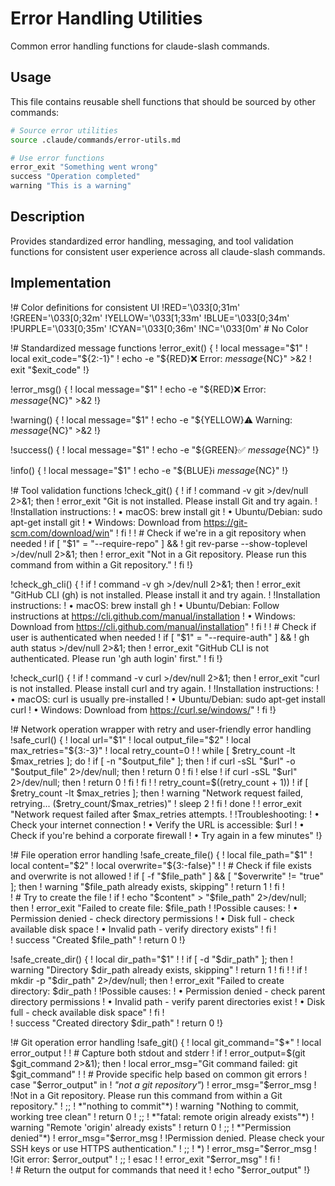 # Error Handling Utilities

Common error handling functions for claude-slash commands.

## Usage

This file contains reusable shell functions that should be sourced by other commands:

```bash
# Source error utilities
source .claude/commands/error-utils.md

# Use error functions
error_exit "Something went wrong"
success "Operation completed"
warning "This is a warning"
```

## Description

Provides standardized error handling, messaging, and tool validation functions for consistent user experience across all claude-slash commands.

## Implementation

!# Color definitions for consistent UI
!RED='\033[0;31m'
!GREEN='\033[0;32m'
!YELLOW='\033[1;33m'
!BLUE='\033[0;34m'
!PURPLE='\033[0;35m'
!CYAN='\033[0;36m'
!NC='\033[0m' # No Color

!# Standardized message functions
!error_exit() {
!    local message="$1"
!    local exit_code="${2:-1}"
!    echo -e "${RED}❌ Error: $message${NC}" >&2
!    exit "$exit_code"
!}

!error_msg() {
!    local message="$1"
!    echo -e "${RED}❌ Error: $message${NC}" >&2
!}

!warning() {
!    local message="$1"
!    echo -e "${YELLOW}⚠️  Warning: $message${NC}" >&2
!}

!success() {
!    local message="$1"
!    echo -e "${GREEN}✅ $message${NC}"
!}

!info() {
!    local message="$1"
!    echo -e "${BLUE}ℹ️  $message${NC}"
!}

!# Tool validation functions
!check_git() {
!    if ! command -v git >/dev/null 2>&1; then
!        error_exit "Git is not installed. Please install Git and try again.
!
!Installation instructions:
!  • macOS: brew install git
!  • Ubuntu/Debian: sudo apt-get install git
!  • Windows: Download from https://git-scm.com/download/win"
!    fi
!
!    # Check if we're in a git repository when needed
!    if [ "$1" = "--require-repo" ] && ! git rev-parse --show-toplevel >/dev/null 2>&1; then
!        error_exit "Not in a Git repository. Please run this command from within a Git repository."
!    fi
!}

!check_gh_cli() {
!    if ! command -v gh >/dev/null 2>&1; then
!        error_exit "GitHub CLI (gh) is not installed. Please install it and try again.
!
!Installation instructions:
!  • macOS: brew install gh
!  • Ubuntu/Debian: Follow instructions at https://cli.github.com/manual/installation
!  • Windows: Download from https://cli.github.com/manual/installation"
!    fi
!
!    # Check if user is authenticated when needed
!    if [ "$1" = "--require-auth" ] && ! gh auth status >/dev/null 2>&1; then
!        error_exit "GitHub CLI is not authenticated. Please run 'gh auth login' first."
!    fi
!}

!check_curl() {
!    if ! command -v curl >/dev/null 2>&1; then
!        error_exit "curl is not installed. Please install curl and try again.
!
!Installation instructions:
!  • macOS: curl is usually pre-installed
!  • Ubuntu/Debian: sudo apt-get install curl
!  • Windows: Download from https://curl.se/windows/"
!    fi
!}

!# Network operation wrapper with retry and user-friendly error handling
!safe_curl() {
!    local url="$1"
!    local output_file="$2"
!    local max_retries="${3:-3}"
!    local retry_count=0
!
!    while [ $retry_count -lt $max_retries ]; do
!        if [ -n "$output_file" ]; then
!            if curl -sSL "$url" -o "$output_file" 2>/dev/null; then
!                return 0
!            fi
!        else
!            if curl -sSL "$url" 2>/dev/null; then
!                return 0
!            fi
!        fi
!
!        retry_count=$((retry_count + 1))
!        if [ $retry_count -lt $max_retries ]; then
!            warning "Network request failed, retrying... ($retry_count/$max_retries)"
!            sleep 2
!        fi
!    done
!
!    error_exit "Network request failed after $max_retries attempts.
!
!Troubleshooting:
!  • Check your internet connection
!  • Verify the URL is accessible: $url
!  • Check if you're behind a corporate firewall
!  • Try again in a few minutes"
!}

!# File operation error handling
!safe_create_file() {
!    local file_path="$1"
!    local content="$2"
!    local overwrite="${3:-false}"
!    
!    # Check if file exists and overwrite is not allowed
!    if [ -f "$file_path" ] && [ "$overwrite" != "true" ]; then
!        warning "$file_path already exists, skipping"
!        return 1
!    fi
!    
!    # Try to create the file
!    if ! echo "$content" > "$file_path" 2>/dev/null; then
!        error_exit "Failed to create file: $file_path
!
!Possible causes:
!  • Permission denied - check directory permissions
!  • Disk full - check available disk space
!  • Invalid path - verify directory exists"
!    fi
!    
!    success "Created $file_path"
!    return 0
!}

!safe_create_dir() {
!    local dir_path="$1"
!    
!    if [ -d "$dir_path" ]; then
!        warning "Directory $dir_path already exists, skipping"
!        return 1
!    fi
!    
!    if ! mkdir -p "$dir_path" 2>/dev/null; then
!        error_exit "Failed to create directory: $dir_path
!
!Possible causes:
!  • Permission denied - check parent directory permissions
!  • Invalid path - verify parent directories exist
!  • Disk full - check available disk space"
!    fi
!    
!    success "Created directory $dir_path"
!    return 0
!}

!# Git operation error handling
!safe_git() {
!    local git_command="$*"
!    local error_output
!    
!    # Capture both stdout and stderr
!    if ! error_output=$(git $git_command 2>&1); then
!        local error_msg="Git command failed: git $git_command"
!        
!        # Provide specific help based on common git errors
!        case "$error_output" in
!            *"not a git repository"*)
!                error_msg="$error_msg
!
!Not in a Git repository. Please run this command from within a Git repository."
!                ;;
!            *"nothing to commit"*)
!                warning "Nothing to commit, working tree clean"
!                return 0
!                ;;
!            *"fatal: remote origin already exists"*)
!                warning "Remote 'origin' already exists"
!                return 0
!                ;;
!            *"Permission denied"*)
!                error_msg="$error_msg
!
!Permission denied. Please check your SSH keys or use HTTPS authentication."
!                ;;
!            *)
!                error_msg="$error_msg
!
!Git error: $error_output"
!                ;;
!        esac
!        
!        error_exit "$error_msg"
!    fi
!    
!    # Return the output for commands that need it
!    echo "$error_output"
!}